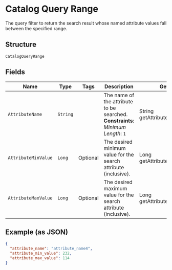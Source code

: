 
# Catalog Query Range

The query filter to return the search result whose named attribute values fall between the specified range.

## Structure

`CatalogQueryRange`

## Fields

| Name | Type | Tags | Description | Getter |
|  --- | --- | --- | --- | --- |
| `AttributeName` | `String` |  | The name of the attribute to be searched.<br>**Constraints**: *Minimum Length*: `1` | String getAttributeName() |
| `AttributeMinValue` | `Long` | Optional | The desired minimum value for the search attribute (inclusive). | Long getAttributeMinValue() |
| `AttributeMaxValue` | `Long` | Optional | The desired maximum value for the search attribute (inclusive). | Long getAttributeMaxValue() |

## Example (as JSON)

```json
{
  "attribute_name": "attribute_name4",
  "attribute_min_value": 232,
  "attribute_max_value": 114
}
```

